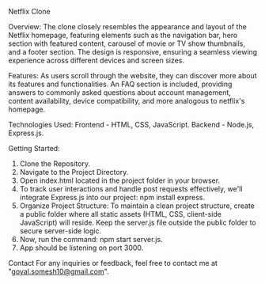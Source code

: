 Netflix Clone

Overview:
The clone closely resembles the appearance and layout of the Netflix homepage, featuring elements such as the navigation bar, hero section with featured content, carousel of movie or TV show thumbnails, and a footer section. The design is responsive, ensuring a seamless viewing experience across different devices and screen sizes.

Features:
As users scroll through the website, they can discover more about its features and functionalities. An FAQ section is included, providing answers to commonly asked questions about account management, content availability, device compatibility, and more analogous to netflix's homepage.

Technologies Used:
Frontend - HTML, CSS, JavaScript.
Backend - Node.js, Express.js.

Getting Started:
1) Clone the Repository.
2) Navigate to the Project Directory.
3) Open index.html located in the project folder in your browser.
4) To track user interactions and handle post requests effectively, we'll integrate Express.js into our project: npm install express.
5) Organize Project Structure: To maintain a clean project structure, create a public folder where all static assets (HTML, CSS, client-side JavaScript) will reside. Keep the server.js file outside the public folder to secure server-side logic.
6) Now, run the command: npm start server.js.
7) App should be listening on port 3000.

Contact
For any inquiries or feedback, feel free to contact me at "goyal.somesh10@gmail.com".
